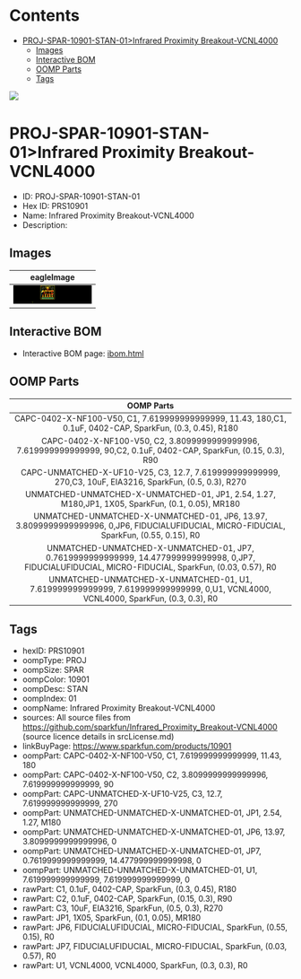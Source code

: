 



Contents
========

* [PROJ-SPAR-10901-STAN-01>Infrared Proximity Breakout-VCNL4000](#proj-spar-10901-stan-01infrared-proximity-breakout-vcnl4000)
	* [Images](#images)
	* [Interactive BOM](#interactive-bom)
	* [OOMP Parts](#oomp-parts)
	* [Tags](#tags)
  
![][im]
# PROJ-SPAR-10901-STAN-01>Infrared Proximity Breakout-VCNL4000

- ID: PROJ-SPAR-10901-STAN-01
- Hex ID: PRS10901
- Name: Infrared Proximity Breakout-VCNL4000
- Description: 

## Images
  
  

|eagleImage|
| :---: |
|[![eagleImage](eagleImage_140.png)](eagleImage_600.png)|

## Interactive BOM

- Interactive BOM page: [ibom.html](kicad/bom/ibom.html)

## OOMP Parts
  

|OOMP Parts|
| :---: |
|CAPC-0402-X-NF100-V50, C1, 7.619999999999999, 11.43, 180,C1, 0.1uF, 0402-CAP, SparkFun, (0.3, 0.45), R180|
|CAPC-0402-X-NF100-V50, C2, 3.8099999999999996, 7.619999999999999, 90,C2, 0.1uF, 0402-CAP, SparkFun, (0.15, 0.3), R90|
|CAPC-UNMATCHED-X-UF10-V25, C3, 12.7, 7.619999999999999, 270,C3, 10uF, EIA3216, SparkFun, (0.5, 0.3), R270|
|UNMATCHED-UNMATCHED-X-UNMATCHED-01, JP1, 2.54, 1.27, M180,JP1, 1X05, SparkFun, (0.1, 0.05), MR180|
|UNMATCHED-UNMATCHED-X-UNMATCHED-01, JP6, 13.97, 3.8099999999999996, 0,JP6, FIDUCIALUFIDUCIAL, MICRO-FIDUCIAL, SparkFun, (0.55, 0.15), R0|
|UNMATCHED-UNMATCHED-X-UNMATCHED-01, JP7, 0.7619999999999999, 14.477999999999998, 0,JP7, FIDUCIALUFIDUCIAL, MICRO-FIDUCIAL, SparkFun, (0.03, 0.57), R0|
|UNMATCHED-UNMATCHED-X-UNMATCHED-01, U1, 7.619999999999999, 7.619999999999999, 0,U1, VCNL4000, VCNL4000, SparkFun, (0.3, 0.3), R0|

## Tags

- hexID: PRS10901
- oompType: PROJ
- oompSize: SPAR
- oompColor: 10901
- oompDesc: STAN
- oompIndex: 01
- oompName: Infrared Proximity Breakout-VCNL4000
- sources: All source files from https://github.com/sparkfun/Infrared_Proximity_Breakout-VCNL4000 (source licence details in srcLicense.md)
- linkBuyPage: https://www.sparkfun.com/products/10901
- oompPart: CAPC-0402-X-NF100-V50, C1, 7.619999999999999, 11.43, 180
- oompPart: CAPC-0402-X-NF100-V50, C2, 3.8099999999999996, 7.619999999999999, 90
- oompPart: CAPC-UNMATCHED-X-UF10-V25, C3, 12.7, 7.619999999999999, 270
- oompPart: UNMATCHED-UNMATCHED-X-UNMATCHED-01, JP1, 2.54, 1.27, M180
- oompPart: UNMATCHED-UNMATCHED-X-UNMATCHED-01, JP6, 13.97, 3.8099999999999996, 0
- oompPart: UNMATCHED-UNMATCHED-X-UNMATCHED-01, JP7, 0.7619999999999999, 14.477999999999998, 0
- oompPart: UNMATCHED-UNMATCHED-X-UNMATCHED-01, U1, 7.619999999999999, 7.619999999999999, 0
- rawPart: C1, 0.1uF, 0402-CAP, SparkFun, (0.3, 0.45), R180
- rawPart: C2, 0.1uF, 0402-CAP, SparkFun, (0.15, 0.3), R90
- rawPart: C3, 10uF, EIA3216, SparkFun, (0.5, 0.3), R270
- rawPart: JP1, 1X05, SparkFun, (0.1, 0.05), MR180
- rawPart: JP6, FIDUCIALUFIDUCIAL, MICRO-FIDUCIAL, SparkFun, (0.55, 0.15), R0
- rawPart: JP7, FIDUCIALUFIDUCIAL, MICRO-FIDUCIAL, SparkFun, (0.03, 0.57), R0
- rawPart: U1, VCNL4000, VCNL4000, SparkFun, (0.3, 0.3), R0



[im]: eagleImage_450.png
